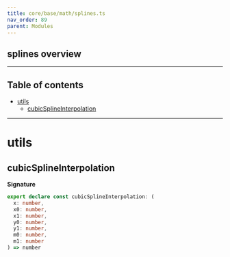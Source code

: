 ```yaml
---
title: core/base/math/splines.ts
nav_order: 89
parent: Modules
---
```


## splines overview

---

<h2 class="text-delta">Table of contents</h2>

- [utils](#utils)
  - [cubicSplineInterpolation](#cubicsplineinterpolation)

---

# utils

## cubicSplineInterpolation

**Signature**

```ts
export declare const cubicSplineInterpolation: (
  x: number,
  x0: number,
  x1: number,
  y0: number,
  y1: number,
  m0: number,
  m1: number
) => number
```
